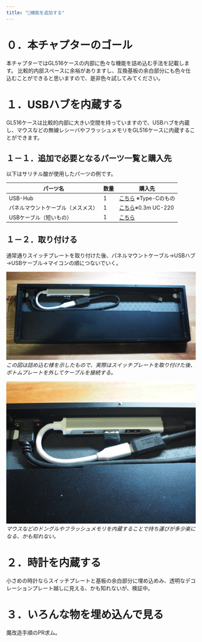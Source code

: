 ```yaml
---
title: "🔧機能を追加する"
---
```


# ０．本チャプターのゴール

本チャプターではGL516ケースの内部に色々な機能を詰め込む手法を記載します。
比較的内部スペースに余裕がありますし、互換基板の余白部分にも色々仕込むことができると思いますので、是非色々試してみてください。

# １．USBハブを内蔵する

GL516ケースは比較的内部に大きい空間を持っていますので、USBハブを内蔵し、マウスなどの無線レシーバやフラッシュメモリをGL516ケースに内蔵することができます。

## １－１．追加で必要となるパーツ一覧と購入先

以下はサリチル酸が使用したパーツの例です。

| パーツ名 | 数量 | 購入先 |
| ---- | ---- | ---- |
| USB-Hub | 1 | [こちら](https://ja.aliexpress.com/item/1005003628746523.html) ※Type-Cのもの|
| パネルマウントケーブル（メスメス） | 1 | [こちら](https://ja.aliexpress.com/item/4001286234400.html)※0.3m UC-220 |
| USBケーブル（短いもの） | 1 | [こちら](https://ja.aliexpress.com/item/4001091190344.html) |

## １－２．取り付ける

通常通りスイッチプレートを取り付けた後、パネルマウントケーブル→USBハブ→USBケーブル→マイコンの順につないでいく。

![](/images/gl516custom/5-1_hub-1.jpg)
*この図は詰め込む様を示したもので、実際はスイッチプレートを取り付けた後、ボトムプレートを外してケーブルを接続する。*

![](/images/gl516custom/5-1_hub-2.jpg)
*マウスなどのドングルやフラッシュメモリを内蔵することで持ち運びが多少楽になる、かも知れない。*

# ２．時計を内蔵する

小さめの時計ならスイッチプレートと基板の余白部分に埋め込めみ、透明なデコレーションプレート越しに見える、かも知れないが、検証中。

# ３．いろんな物を埋め込んで見る

魔改造手順のPR求ム。
